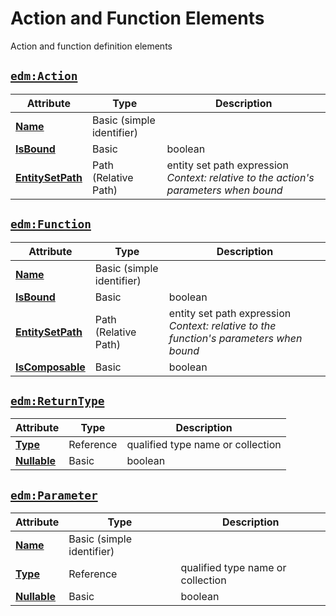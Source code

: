 # Action and Function Elements

Action and function definition elements

## [`edm:Action`](https://docs.oasis-open.org/odata/odata-csdl-xml/v4.02/csd01/odata-csdl-xml-v4.02-csd01.html#ElementedmAction.20)

| Attribute | Type | Description |
|-----------|------|-------------|
| **[Name](https://docs.oasis-open.org/odata/odata-csdl-xml/v4.02/csd01/odata-csdl-xml-v4.02-csd01.html#AttributeName.9.1)** | Basic (simple identifier) |  |
| **[IsBound](https://docs.oasis-open.org/odata/odata-csdl-xml/v4.02/csd01/odata-csdl-xml-v4.02-csd01.html#AttributeIsBound.21.2)** | Basic | boolean |
| **[EntitySetPath](https://docs.oasis-open.org/odata/odata-csdl-xml/v4.02/csd01/odata-csdl-xml-v4.02-csd01.html#AttributeEntitySetPath.21.3)** | Path (Relative Path) | entity set path expression *Context: relative to the action's parameters when bound* |

## [`edm:Function`](https://docs.oasis-open.org/odata/odata-csdl-xml/v4.02/csd01/odata-csdl-xml-v4.02-csd01.html#ElementedmFunction.21)

| Attribute | Type | Description |
|-----------|------|-------------|
| **[Name](https://docs.oasis-open.org/odata/odata-csdl-xml/v4.02/csd01/odata-csdl-xml-v4.02-csd01.html#AttributeName.9.1)** | Basic (simple identifier) |  |
| **[IsBound](https://docs.oasis-open.org/odata/odata-csdl-xml/v4.02/csd01/odata-csdl-xml-v4.02-csd01.html#AttributeIsBound.21.2)** | Basic | boolean |
| **[EntitySetPath](https://docs.oasis-open.org/odata/odata-csdl-xml/v4.02/csd01/odata-csdl-xml-v4.02-csd01.html#AttributeEntitySetPath.21.3)** | Path (Relative Path) | entity set path expression *Context: relative to the function's parameters when bound* |
| **[IsComposable](https://docs.oasis-open.org/odata/odata-csdl-xml/v4.02/csd01/odata-csdl-xml-v4.02-csd01.html#AttributeIsComposable.21.4)** | Basic | boolean |

## [`edm:ReturnType`](https://docs.oasis-open.org/odata/odata-csdl-xml/v4.02/csd01/odata-csdl-xml-v4.02-csd01.html#ElementedmReturnType.22)

| Attribute | Type | Description |
|-----------|------|-------------|
| **[Type](https://docs.oasis-open.org/odata/odata-csdl-xml/v4.02/csd01/odata-csdl-xml-v4.02-csd01.html#AttributeType.12.2)** | Reference | qualified type name or collection |
| **[Nullable](https://docs.oasis-open.org/odata/odata-csdl-xml/v4.02/csd01/odata-csdl-xml-v4.02-csd01.html#AttributeNullable.12.3)** | Basic | boolean |

## [`edm:Parameter`](https://docs.oasis-open.org/odata/odata-csdl-xml/v4.02/csd01/odata-csdl-xml-v4.02-csd01.html#ElementedmParameter.23)

| Attribute | Type | Description |
|-----------|------|-------------|
| **[Name](https://docs.oasis-open.org/odata/odata-csdl-xml/v4.02/csd01/odata-csdl-xml-v4.02-csd01.html#AttributeName.9.1)** | Basic (simple identifier) |  |
| **[Type](https://docs.oasis-open.org/odata/odata-csdl-xml/v4.02/csd01/odata-csdl-xml-v4.02-csd01.html#AttributeType.12.2)** | Reference | qualified type name or collection |
| **[Nullable](https://docs.oasis-open.org/odata/odata-csdl-xml/v4.02/csd01/odata-csdl-xml-v4.02-csd01.html#AttributeNullable.12.3)** | Basic | boolean |